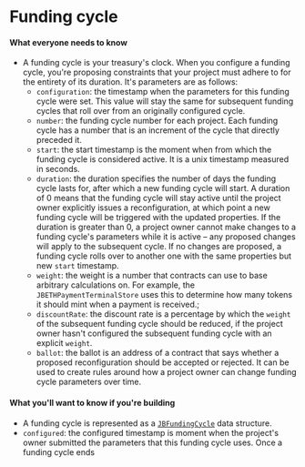# Funding cycle

#### What everyone needs to know

* A funding cycle is your treasury's clock. When you configure a funding cycle, you're proposing constraints that your project must adhere to for the entirety of its duration. It's parameters are as follows:
  * `configuration`: the timestamp when the parameters for this funding cycle were set. This value will stay the same for subsequent funding cycles that roll over from an originally configured cycle.
  * `number`: the funding cycle number for each project. Each funding cycle has a number that is an increment of the cycle that directly preceded it. 
  * `start`: the start timestamp is the moment when from which the funding cycle is considered active. It is a unix timestamp measured in seconds.
  * `duration`: the duration specifies the number of days the funding cycle lasts for, after which a new funding cycle will start. A duration of 0 means that the funding cycle will stay active until the project owner explicitly issues a reconfiguration, at which point a new funding cycle will be triggered with the updated properties. If the duration is greater than 0, a project owner cannot make changes to a funding cycle's parameters while it is active – any proposed changes will apply to the subsequent cycle. If no changes are proposed, a funding cycle rolls over to another one with the same properties but new `start` timestamp.
  * `weight`: the weight is a number that contracts can use to base arbitrary calculations on. For example, the `JBETHPaymentTerminalStore` uses this to determine how many tokens it should mint when a payment is received.;
  * `discountRate`: the discount rate is a percentage by which the `weight` of the subsequent funding cycle should be reduced, if the project owner hasn't configured the subsequent funding cycle with an explicit `weight`.
  * `ballot`: the ballot is an address of a contract that says whether a proposed reconfiguration should be accepted or rejected. It can be used to create rules around how a project owner can change funding cycle parameters over time.

#### What you'll want to know if you're building

* A funding cycle is represented as a [`JBFundingCycle`](../../specifications/data-structures/jbfundingcycle.md) data structure.
* `configured`: the configured timestamp is moment when the project's owner submitted the parameters that this funding cycle uses. Once a funding cycle ends&#x20;
